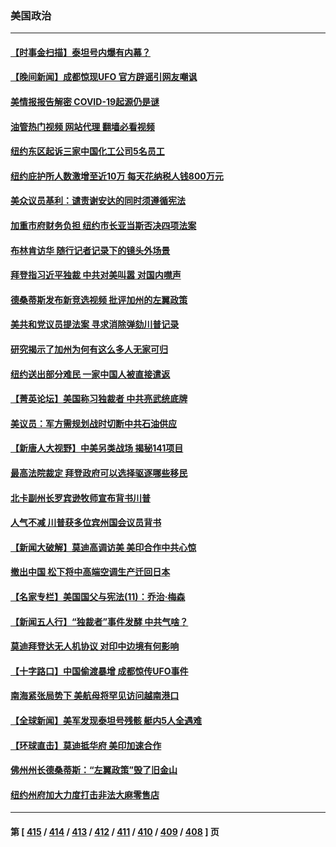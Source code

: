 ### 美国政治
---
#### [【时事金扫描】泰坦号内爆有内幕？](../../pages/ncid1078159/n14022124.md?06250045) 
#### [【晚间新闻】成都惊现UFO 官方辟谣引网友嘲讽](../../pages/ncid1078159/n14021949.md?06250045) 
#### [美情报报告解密 COVID-19起源仍是谜](../../pages/ncid1078159/n14021887.md?06250045) 
#### [油管热门视频 网站代理 翻墙必看视频](http://138.2.39.72:81/youtube.html?epic-marker?06250045)
#### [纽约东区起诉三家中国化工公司5名员工](../../pages/ncid1078159/n14021865.md?06250045) 
#### [纽约庇护所人数激增至近10万 每天花纳税人钱800万元](../../pages/ncid1078159/n14021890.md?06250045) 
#### [美众议员基利：谴责谢安达的同时须遵循宪法](../../pages/ncid1078159/n14021906.md?06250045) 
#### [加重市府财务负担 纽约市长亚当斯否决四项法案](../../pages/ncid1078159/n14021900.md?06250045) 
#### [布林肯访华 随行记者记录下的镜头外场景](../../pages/ncid1078159/n14021834.md?06250045) 
#### [拜登指习近平独裁 中共对美叫嚣 对国内噤声](../../pages/ncid1078159/n14021706.md?06250045) 
#### [德桑蒂斯发布新竞选视频 批评加州的左翼政策](../../pages/ncid1078159/n14021877.md?06250045) 
#### [美共和党议员提法案 寻求消除弹劾川普记录](../../pages/ncid1078159/n14021716.md?06250045) 
#### [研究揭示了加州为何有这么多人无家可归](../../pages/ncid1078159/n14021708.md?06250045) 
#### [纽约送出部分难民 一家中国人被直接遣返](../../pages/ncid1078159/n14021736.md?06250045) 
#### [【菁英论坛】美国称习独裁者 中共亮武统底牌](../../pages/ncid1078159/n14021749.md?06250045) 
#### [美议员：军方需规划战时切断中共石油供应](../../pages/ncid1078159/n14021633.md?06250045) 
#### [【新唐人大视野】中美另类战场 揭秘141项目](../../pages/ncid1078159/n14021701.md?06250045) 
#### [最高法院裁定 拜登政府可以选择驱逐哪些移民](../../pages/ncid1078159/n14021692.md?06250045) 
#### [北卡副州长罗宾逊牧师宣布背书川普](../../pages/ncid1078159/n14021688.md?06250045) 
#### [人气不减 川普获多位宾州国会议员背书](../../pages/ncid1078159/n14021515.md?06250045) 
#### [【新闻大破解】莫迪高调访美 美印合作中共心惊](../../pages/ncid1078159/n14021595.md?06250045) 
#### [撤出中国 松下将中高端空调生产迁回日本](../../pages/ncid1078159/n14021669.md?06250045) 
#### [【名家专栏】美国国父与宪法(11)：乔治‧梅森](../../pages/ncid1078159/n14020397.md?06250045) 
#### [【新闻五人行】“独裁者”事件发酵 中共气啥？](../../pages/ncid1078159/n14021626.md?06250045) 
#### [莫迪拜登达无人机协议 对印中边境有何影响](../../pages/ncid1078159/n14021618.md?06250045) 
#### [【十字路口】中国偷渡暴增 成都惊传UFO事件](../../pages/ncid1078159/n14021574.md?06250045) 
#### [南海紧张局势下 美航母将罕见访问越南港口](../../pages/ncid1078159/n14021533.md?06250045) 
#### [【全球新闻】美军发现泰坦号残骸 艇内5人全遇难](../../pages/ncid1078159/n14021428.md?06250045) 
#### [【环球直击】莫迪抵华府 美印加速合作](../../pages/ncid1078159/n14021122.md?06250045) 
#### [佛州州长德桑蒂斯：“左翼政策”毁了旧金山](../../pages/ncid1078159/n14021393.md?06250045) 
#### [纽约州府加大力度打击非法大麻零售店](../../pages/ncid1078159/n14021314.md?06250045) 

---
#### 第 [ [415](./415.md?06250045) / [414](./414.md?06250045) / [413](./413.md?06250045) / [412](./412.md?06250045) / [411](./411.md?06250045) / [410](./410.md?06250045) / [409](./409.md?06250045) / [408](./408.md?06250045) ] 页
